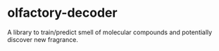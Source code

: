 # olfactory-decoder
A library to train/predict smell of molecular compounds and potentially discover new fragrance.
